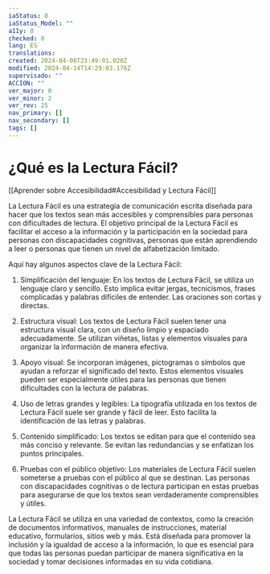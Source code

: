 ```yaml
---
iaStatus: 0
iaStatus_Model: ""
a11y: 0
checked: 0
lang: ES
translations: 
created: 2024-04-06T23:49:01.020Z
modified: 2024-04-14T14:29:03.176Z
supervisado: ""
ACCION: ""
ver_major: 0
ver_minor: 2
ver_rev: 25
nav_primary: []
nav_secondary: []
tags: []
---
```

# ¿Qué es la Lectura Fácil?

[[Aprender sobre Accesibilidad#Accesibilidad y Lectura Fácil]]

La Lectura Fácil es una estrategia de comunicación escrita diseñada para hacer que los textos sean más accesibles y comprensibles para personas con dificultades de lectura. El objetivo principal de la Lectura Fácil es facilitar el acceso a la información y la participación en la sociedad para personas con discapacidades cognitivas, personas que están aprendiendo a leer o personas que tienen un nivel de alfabetización limitado.

Aquí hay algunos aspectos clave de la Lectura Fácil:

1. Simplificación del lenguaje: En los textos de Lectura Fácil, se utiliza un lenguaje claro y sencillo. Esto implica evitar jergas, tecnicismos, frases complicadas y palabras difíciles de entender. Las oraciones son cortas y directas.
    
2. Estructura visual: Los textos de Lectura Fácil suelen tener una estructura visual clara, con un diseño limpio y espaciado adecuadamente. Se utilizan viñetas, listas y elementos visuales para organizar la información de manera efectiva.
    
3. Apoyo visual: Se incorporan imágenes, pictogramas o símbolos que ayudan a reforzar el significado del texto. Estos elementos visuales pueden ser especialmente útiles para las personas que tienen dificultades con la lectura de palabras.
    
4. Uso de letras grandes y legibles: La tipografía utilizada en los textos de Lectura Fácil suele ser grande y fácil de leer. Esto facilita la identificación de las letras y palabras.
    
5. Contenido simplificado: Los textos se editan para que el contenido sea más conciso y relevante. Se evitan las redundancias y se enfatizan los puntos principales.
    
6. Pruebas con el público objetivo: Los materiales de Lectura Fácil suelen someterse a pruebas con el público al que se destinan. Las personas con discapacidades cognitivas o de lectura participan en estas pruebas para asegurarse de que los textos sean verdaderamente comprensibles y útiles.
    

La Lectura Fácil se utiliza en una variedad de contextos, como la creación de documentos informativos, manuales de instrucciones, material educativo, formularios, sitios web y más. Está diseñada para promover la inclusión y la igualdad de acceso a la información, lo que es esencial para que todas las personas puedan participar de manera significativa en la sociedad y tomar decisiones informadas en su vida cotidiana.